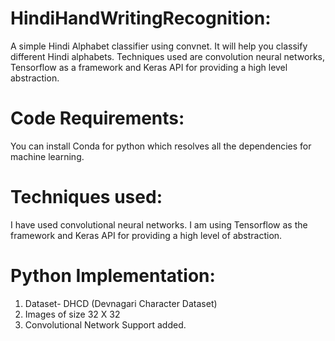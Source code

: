 # HindiHandWritingRecognition:
A simple Hindi Alphabet classifier using convnet. It will help you classify different Hindi alphabets. Techniques used are convolution neural networks, Tensorflow as a framework and Keras API for providing a high level abstraction.

# Code Requirements:
You can install Conda for python which resolves all the dependencies for machine learning.

# Techniques used:
I have used convolutional neural networks. I am using Tensorflow as the framework and Keras API for providing a high level of abstraction.

# Python Implementation: 
1. Dataset- DHCD (Devnagari Character Dataset)
2. Images of size 32 X 32
3. Convolutional Network Support added.
